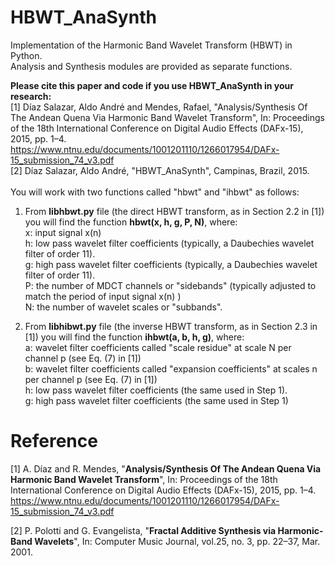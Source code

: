 # HBWT_AnaSynth
Implementation of the Harmonic Band Wavelet Transform (HBWT) in Python.<br />
Analysis and Synthesis modules are provided as separate functions.

**Please cite this paper and code if you use HBWT_AnaSynth in your research:**<br />
[1] Díaz Salazar, Aldo André and Mendes, Rafael, "Analysis/Synthesis Of The Andean Quena Via Harmonic Band Wavelet Transform", In: Proceedings of the 18th International Conference on Digital Audio Effects (DAFx-15), 2015, pp. 1–4.<br />
https://www.ntnu.edu/documents/1001201110/1266017954/DAFx-15_submission_74_v3.pdf
<br />
[2] Díaz Salazar, Aldo André, "HBWT_AnaSynth", Campinas, Brazil, 2015.
<br /><br />
You will work with two functions called "hbwt" and "ihbwt" as follows:

1. From **libhbwt.py** file (the direct HBWT transform, as in Section 2.2 in [1]) you will find the function **hbwt(x, h, g, P, N)**, where:<br />
x: input signal x(n)<br />
h: low pass wavelet filter coefficients (typically, a Daubechies wavelet filter of order 11).<br />
g: high pass wavelet filter coefficients (typically, a Daubechies wavelet filter of order 11).<br />
P: the number of MDCT channels or "sidebands" (typically adjusted to match the period of input signal x(n) )<br />
N: the number of wavelet scales or "subbands".<br />

2. From **libhibwt.py** file (the inverse HBWT transform, as in Section 2.3 in [1]) you will find the function **ihbwt(a, b, h, g)**, where:<br />
a: wavelet filter coefficients called "scale residue" at scale N per channel p (see Eq. (7) in [1])<br />
b: wavelet filter coefficients called "expansion coefficients" at scales n per channel p (see Eq. (7) in [1])<br />
h: low pass wavelet filter coefficients (the same used in Step 1).<br />
g: high pass wavelet filter coefficients (the same used in Step 1)<br />

# Reference
[1] A. Díaz and R. Mendes, "**Analysis/Synthesis Of The Andean Quena Via Harmonic Band Wavelet Transform**", In: Proceedings of the 18th International Conference on Digital Audio Effects (DAFx-15), 2015, pp. 1–4.<br />
https://www.ntnu.edu/documents/1001201110/1266017954/DAFx-15_submission_74_v3.pdf

[2] P. Polotti and G. Evangelista, "**Fractal Additive Synthesis via Harmonic-Band Wavelets**", In: Computer Music Journal, vol.25, no. 3, pp. 22–37, Mar. 2001.
